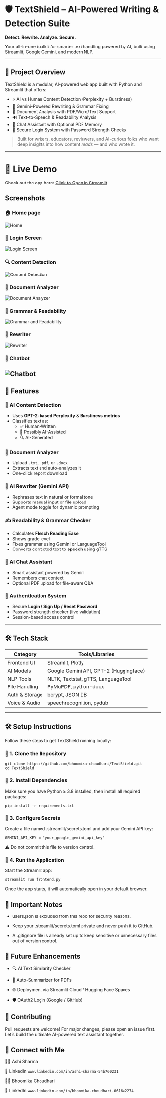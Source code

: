 # 🛡️ TextShield – AI-Powered Writing & Detection Suite

 **Detect. Rewrite. Analyze. Secure.**  
 
 Your all-in-one toolkit for smarter text handling powered by AI, built using Streamlit, Google Gemini, and modern NLP.


---

## 🚀 Project Overview

TextShield is a modular, AI-powered web app built with Python and Streamlit that offers:
- ⚡ AI vs Human Content Detection (Perplexity + Burstiness)
- 🧠 Gemini-Powered Rewriting & Grammar Fixing
- 📄 Document Analysis with PDF/Word/Text Support
- 🔊 Text-to-Speech & Readability Analysis
- 💬 Chat Assistant with Optional PDF Memory
- 🔐 Secure Login System with Password Strength Checks

> Built for writers, educators, reviewers, and AI-curious folks who want deep insights into how content *reads* — and who wrote it.

---
# 🚀 Live Demo

Check out the app here: [Click to Open in Streamlit]([https://your-app-url.streamlit.app](https://textshield-7ybu5liimhkjdwi2srzyzv.streamlit.app/))


## Screenshots
### 🏠 Home page
![Home](screenshots/Home.png)

### 🔐 Login Screen
![Login Screen](screenshots/login_screen.png)

### 🔍 Content Detection
![Content Detection](screenshots/content_detection.png)

### 📄 Document Analyzer
![Document Analyzer](screenshots/document_analyzer.png)

### 🧠 Grammar & Readability
![Grammar and Readability](screenshots/grammar_and_readability.png)

### 📝 Rewriter
![Rewriter](screenshots/rewriter.png)

### 💬 Chatbot
![Chatbot](screenshots/chatbot.png)
---
## 🧩 Features

### 🧠 AI Content Detection
- Uses **GPT-2-based Perplexity** & **Burstiness metrics**
- Classifies text as:
  - ✅ Human-Written
  - 🤖 Possibly AI-Assisted
  - 🔍 AI-Generated

### 📄 Document Analyzer
- Upload `.txt`, `.pdf`, or `.docx`
- Extracts text and auto-analyzes it
- One-click report download

### 🔄 AI Rewriter (Gemini API)
- Rephrases text in natural or formal tone
- Supports manual input or file upload
- Agent mode toggle for dynamic prompting

### ✍️ Readability & Grammar Checker
- Calculates **Flesch Reading Ease**
- Shows grade level
- Fixes grammar using Gemini or LanguageTool
- Converts corrected text to **speech** using gTTS

### 💬 AI Chat Assistant
- Smart assistant powered by Gemini
- Remembers chat context
- Optional PDF upload for file-aware Q&A

### 🔐 Authentication System
- Secure **Login / Sign Up / Reset Password**
- Password strength checker (live validation)
- Session-based access control

---

## 🛠️ Tech Stack

| Category       | Tools/Libraries |
|----------------|------------------|
| Frontend UI    | Streamlit, Plotly |
| AI Models      | Google Gemini API, GPT-2 (Huggingface) |
| NLP Tools      | NLTK, Textstat, gTTS, LanguageTool |
| File Handling  | PyMuPDF, python-docx |
| Auth & Storage | bcrypt, JSON DB |
| Voice & Audio  | speechrecognition, pydub |

---


## 🛠️ Setup Instructions

Follow these steps to get TextShield running locally:

### 🔹 1. Clone the Repository
```
git clone https://github.com/bhoomika-choudhari/TextShield.git 
cd TextShield 
```
### 🔹 2. Install Dependencies

Make sure you have Python ≥ 3.8 installed, then install all required packages:

```
pip install -r requirements.txt
```

### 🔹 3. Configure Secrets

Create a file named .streamlit/secrets.toml and add your Gemini API key:

```
GEMINI_API_KEY = "your_google_gemini_api_key"
```

️⚠️ Do not commit this file to version control.

### 🔹 4. Run the Application

Start the Streamlit app:

```
streamlit run frontend.py
```

Once the app starts, it will automatically open in your default browser.

## 🔐 Important Notes

- users.json is excluded from this repo for security reasons.

- Keep your .streamlit/secrets.toml private and never push it to GitHub.

- A .gitignore file is already set up to keep sensitive or unnecessary files out of version control.


## 🧠 Future Enhancements

- 🔍 AI Text Similarity Checker

- 📝 Auto-Summarizer for PDFs

- 🌐 Deployment via Streamlit Cloud / Hugging Face Spaces

- 🛡️ OAuth2 Login (Google / GitHub)


## 🤝 Contributing
Pull requests are welcome!
For major changes, please open an issue first.
Let’s build the ultimate AI-powered text assistant together.

## 📢 Connect with Me
👩‍💻 Ashi Sharma

🔗 LinkedIn  ```www.linkedin.com/in/ashi-sharma-54b760231```

👩‍💻 Bhoomika Choudhari

🔗 LinkedIn  ```www.linkedin.com/in/bhoomika-choudhari-0616a2274```
